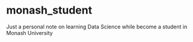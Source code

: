 # monash_student

Just a personal note on learning Data Science while become a student in Monash University
